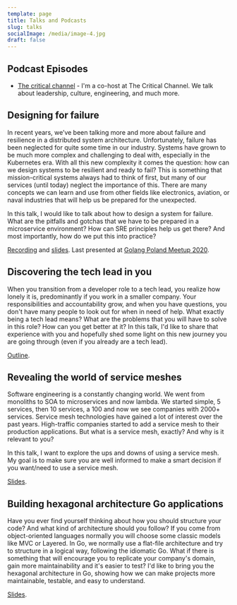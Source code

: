 ```yaml
---
template: page
title: Talks and Podcasts
slug: talks
socialImage: /media/image-4.jpg
draft: false
---
```


## Podcast Episodes
* [The critical channel](https://www.listennotes.com/podcasts/the-critical-channel-criticalchannelio-UIiaVfJRxrs/) - I'm a co-host at The Critical Channel. We talk about leadership, culture, engineering, and much more.

## Designing for failure
In recent years, we’ve been talking more and more about failure and resilience in a distributed system architecture. Unfortunately, failure has been neglected for quite some time in our industry. Systems have grown to be much more complex and challenging to deal with, especially in the Kubernetes era. With all this new complexity it comes the question: how can we design systems to be resilient and ready to fail? This is something that mission-critical systems always had to think of first, but many of our services (until today) neglect the importance of this. There are many concepts we can learn and use from other fields like electronics, aviation, or naval industries that will help us be prepared for the unexpected.

In this talk, I would like to talk about how to design a system for failure. What are the pitfalls and gotchas that we have to be prepared in a microservice environment? How can SRE principles help us get there? And most importantly, how do we put this into practice?

[Recording](https://www.youtube.com/watch?v=BOn3R41UrV8&feature=youtu.be) and [slides](https://github.com/italolelis/talks/tree/master/talks/designing-for-failure). Last presented at [Golang Poland Meetup 2020](https://www.meetup.com/Golang-Poland/events/273948416/).

## Discovering the tech lead in you
When you transition from a developer role to a tech lead, you realize how lonely it is, predominantly if you work in a smaller company. Your responsibilities and accountability grow, and when you have questions, you don't have many people to look out for when in need of help. What exactly being a tech lead means? What are the problems that you will have to solve in this role? How can you get better at it? In this talk, I'd like to share that experience with you and hopefully shed some light on this new journey you are going through (even if you already are a tech lead).

[Outline](https://github.com/italolelis/talks/tree/master/talks/discovering-the-tech-lead-in-you).

## Revealing the world of service meshes
Software engineering is a constantly changing world. We went from monoliths to SOA to microservices and now lambda. We started simple, 5 services, then 10 services, a 100 and now we see companies with 2000+ services. Service mesh technologies have gained a lot of interest over the past years. High-traffic companies started to add a service mesh to their production applications. But what is a service mesh, exactly? And why is it relevant to you?

In this talk, I want to explore the ups and downs of using a service mesh. My goal is to make sure you are well informed to make a smart decision if you want/need to use a service mesh.

[Slides](https://github.com/italolelis/talks/tree/master/talks/revealing-the-world-of-service-meshes).

## Building hexagonal architecture Go applications
Have you ever find yourself thinking about how you should structure your code? And what kind of architecture should you follow? If you come from object-oriented languages normally you will choose some classic models like MVC or Layered. In Go, we normally use a flat-file architecture and try to structure in a logical way, following the idiomatic Go. What if there is something that will encourage you to replicate your company's domain, gain more maintainability and it's easier to test? I'd like to bring you the hexagonal architecture in Go, showing how we can make projects more maintainable, testable, and easy to understand.

[Slides](https://github.com/italolelis/talks/tree/master/talks/hexagonal-architecture).

